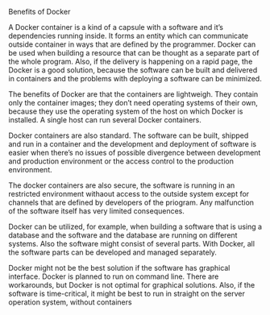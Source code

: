 Benefits of Docker

A Docker container is a kind of a capsule with a software and it’s dependencies running inside. It forms an entity which can communicate outside container in ways that are defined by the programmer. Docker can be used when building a resource that can be thought as a separate part of the whole program. Also, if the delivery is happening on a rapid page, the Docker is a good solution, because the software can be built and delivered in containers and the problems with deploying a software can be minimized.

The benefits of Docker are that the containers are lightweigh. They contain only the container images; they don’t need operating systems of their own, because they use the operating system of the host on which Docker is installed. A single host can run several Docker containers. 

Docker containers are also standard. The software can be built, shipped and run in a container and the development and deployment of software is easier when there’s no issues of possible divergence between development and production environment or the access control to the production environment. 

The docker containers are also secure, the software is running in an restricted environment withaout access to the outside system except for channels that are defined by developers of the priogram. Any malfunction of the software itself has very limited consequences.

Docker can be utilized, for example, when building a software that is using a database and the software and the database are running on different systems. Also the software might consist of several parts. With Docker, all the software parts can be developed and managed separately.

Docker might not be the best solution if the software has graphical interface. Docker is planned to run  on command line. There are workarounds, but Docker is not optimal for graphical solutions. Also, if the software is time-critical, it might be best to run in straight on the server operation system, without containers  

